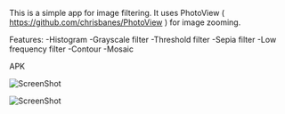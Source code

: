 This is a simple app for image filtering. It uses PhotoView 
( https://github.com/chrisbanes/PhotoView ) for image zooming.

Features:
-Histogram 
-Grayscale filter
-Threshold filter
-Sepia filter
-Low frequency filter
-Contour
-Mosaic

APK

![ScreenShot](https://dl.dropboxusercontent.com/u/15498857/DemoFiltersQR.png)

![ScreenShot](https://raw.github.com/Holoceo/DemoFilters/master/screenshot.png)